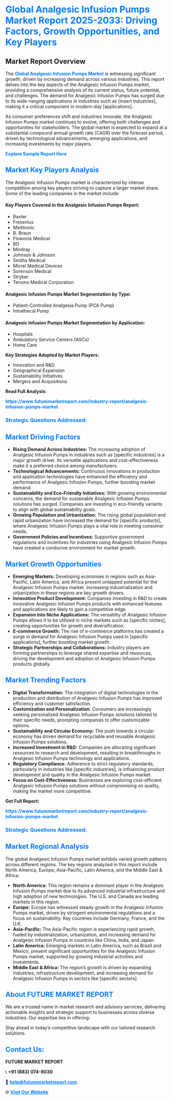 <h1 style="color: #007BFF;">Global Analgesic Infusion Pumps Market Report 2025-2033: Driving Factors, Growth Opportunities, and Key Players</h1>

<section id="overview">
<h2>Market Report Overview</h2>
<p>The <a href="https://www.futuremarketreport.com/industry-report/analgesic-infusion-pumps-market" style="color: #007BFF; text-decoration: none;"><strong>Global Analgesic Infusion Pumps Market</strong></a> is witnessing significant growth, driven by increasing demand across various industries. This report delves into the key aspects of the Analgesic Infusion Pumps market, providing a comprehensive analysis of its current status, future potential, and challenges. The demand for Analgesic Infusion Pumps has surged due to its wide-ranging applications in industries such as [insert industries], making it a critical component in modern-day [applications].</p>
<p>As consumer preferences shift and industries innovate, the Analgesic Infusion Pumps market continues to evolve, offering both challenges and opportunities for stakeholders. The global market is expected to expand at a substantial compound annual growth rate (CAGR) over the forecast period, driven by technological advancements, emerging applications, and increasing investments by major players.</p>
</section>

<section id="overview">
<p><a href="https://www.futuremarketreport.com/request-sample/reportId=76941" style="color: #007BFF; text-decoration: none;"><strong>Explore Sample Report Here</strong></a></p>
</section>

<section id="key-players">
<h2 style="color: #007BFF;">Market Key Players Analysis</h2>
<p>The Analgesic Infusion Pumps market is characterized by intense competition among key players striving to capture a larger market share. Some of the leading companies in the market include:</p>
<h4>Key Players Covered in the Analgesic Infusion Pumps Report:</h4>
<ul><li>Baxter</li><li>Fresenius</li><li>Medtronic</li><li>B. Braun</li><li>Flowonix Medical</li><li>BD</li><li>Mindray</li><li>Johnson &amp; Johnson</li><li>Smiths Medical</li><li>Micrel Medical Devices</li><li>Sorenson Medical</li><li>Stryker</li><li>Terumo Medical Corporation</li></ul>
<h4>Analgesic Infusion Pumps Market Segmentation by Type:</h4>
<ul><li>Patient-Controlled Analgesia Pump (PCA Pump)</li><li>Intrathecal Pump</li></ul>

<h4>Analgesic Infusion Pumps Market Segmentation by Application:</h4>
<ul><li>Hospitals</li><li>Ambulatory Service Centers (ASCs)</li><li>Home Care</li></ul>
<p><strong>Key Strategies Adopted by Market Players:</strong></p>
<ul>
<li>Innovation and R&D</li>
<li>Geographical Expansion</li>
<li>Sustainability Initiatives</li>
<li>Mergers and Acquisitions</li>
</ul>
</section>

<section>
<p><strong>Read Full Analysis: </strong></p><a href="https://www.futuremarketreport.com/industry-report/analgesic-infusion-pumps-market" style="color: #007BFF; text-decoration: none;"><strong>https://www.futuremarketreport.com/industry-report/analgesic-infusion-pumps-market</strong></a>
<h3 style="color: #007BFF;">Strategic Questions Addressed:</h3>
</section>

<section id="driving-factors">
<h2 style="color: #007BFF;">Market Driving Factors</h2>
<ul>
<li><strong>Rising Demand Across Industries:</strong> The increasing adoption of Analgesic Infusion Pumps in industries such as [specific industries] is a major growth driver. Its versatile applications and cost-effectiveness make it a preferred choice among manufacturers.</li>
<li><strong>Technological Advancements:</strong> Continuous innovations in production and application technologies have enhanced the efficiency and performance of Analgesic Infusion Pumps, further boosting market demand.</li>
<li><strong>Sustainability and Eco-Friendly Initiatives:</strong> With growing environmental concerns, the demand for sustainable Analgesic Infusion Pumps solutions has surged. Companies are investing in eco-friendly variants to align with global sustainability goals.</li>
<li><strong>Growing Population and Urbanization:</strong> The rising global population and rapid urbanization have increased the demand for [specific products], where Analgesic Infusion Pumps plays a vital role in meeting consumer needs.</li>
<li><strong>Government Policies and Incentives:</strong> Supportive government regulations and incentives for industries using Analgesic Infusion Pumps have created a conducive environment for market growth.</li>
</ul>
</section>

<section id="growth-opportunities">
<h2 style="color: #007BFF;">Market Growth Opportunities</h2>
<ul>
<li><strong>Emerging Markets:</strong> Developing economies in regions such as Asia-Pacific, Latin America, and Africa present untapped potential for the Analgesic Infusion Pumps market. Increasing industrialization and urbanization in these regions are key growth drivers.</li>
<li><strong>Innovative Product Development:</strong> Companies investing in R&D to create innovative Analgesic Infusion Pumps products with enhanced features and applications are likely to gain a competitive edge.</li>
<li><strong>Expansion into Niche Applications:</strong> The versatility of Analgesic Infusion Pumps allows it to be utilized in niche markets such as [specific niches], creating opportunities for growth and diversification.</li>
<li><strong>E-commerce Growth:</strong> The rise of e-commerce platforms has created a surge in demand for Analgesic Infusion Pumps used in [specific applications], further boosting market growth.</li>
<li><strong>Strategic Partnerships and Collaborations:</strong> Industry players are forming partnerships to leverage shared expertise and resources, driving the development and adoption of Analgesic Infusion Pumps products globally.</li>
</ul>
</section>

<section id="trending-factors">
<h2 style="color: #007BFF;">Market Trending Factors</h2>
<ul>
<li><strong>Digital Transformation:</strong> The integration of digital technologies in the production and distribution of Analgesic Infusion Pumps has improved efficiency and customer satisfaction.</li>
<li><strong>Customization and Personalization:</strong> Consumers are increasingly seeking personalized Analgesic Infusion Pumps solutions tailored to their specific needs, prompting companies to offer customizable options.</li>
<li><strong>Sustainability and Circular Economy:</strong> The push towards a circular economy has driven demand for recyclable and reusable Analgesic Infusion Pumps solutions.</li>
<li><strong>Increased Investment in R&D:</strong> Companies are allocating significant resources to research and development, resulting in breakthroughs in Analgesic Infusion Pumps technology and applications.</li>
<li><strong>Regulatory Compliance:</strong> Adherence to strict regulatory standards, particularly in industries like [specific industries], is influencing product development and quality in the Analgesic Infusion Pumps market.</li>
<li><strong>Focus on Cost-Effectiveness:</strong> Businesses are exploring cost-efficient Analgesic Infusion Pumps solutions without compromising on quality, making the market more competitive.</li>
</ul>
</section>

<section>
<p><strong>Get Full Report: </strong></p><a href="https://www.futuremarketreport.com/industry-report/analgesic-infusion-pumps-market" style="color: #007BFF; text-decoration: none;"><strong>https://www.futuremarketreport.com/industry-report/analgesic-infusion-pumps-market</strong></a>
<h3 style="color: #007BFF;">Strategic Questions Addressed:</h3>
</section>


<section id="regional-analysis">
<h2 style="color: #007BFF;">Market Regional Analysis</h2>
<p>The global Analgesic Infusion Pumps market exhibits varied growth patterns across different regions. The key regions analyzed in this report include North America, Europe, Asia-Pacific, Latin America, and the Middle East & Africa:</p>
<ul>
<li><strong>North America:</strong> This region remains a dominant player in the Analgesic Infusion Pumps market due to its advanced industrial infrastructure and high adoption of new technologies. The U.S. and Canada are leading markets in this region.</li>
<li><strong>Europe:</strong> Europe has witnessed steady growth in the Analgesic Infusion Pumps market, driven by stringent environmental regulations and a focus on sustainability. Key countries include Germany, France, and the U.K.</li>
<li><strong>Asia-Pacific:</strong> The Asia-Pacific region is experiencing rapid growth, fueled by industrialization, urbanization, and increasing demand for Analgesic Infusion Pumps in countries like China, India, and Japan.</li>
<li><strong>Latin America:</strong> Emerging markets in Latin America, such as Brazil and Mexico, present significant opportunities for the Analgesic Infusion Pumps market, supported by growing industrial activities and investments.</li>
<li><strong>Middle East & Africa:</strong> The region’s growth is driven by expanding industries, infrastructure development, and increasing demand for Analgesic Infusion Pumps in sectors like [specific sectors].</li>
</ul>
</section>

<footer>
<h2 style="color: #007BFF;">About FUTURE MARKET REPORT</h2>
<p>We are a trusted name in market research and advisory services, delivering actionable insights and strategic support to businesses across diverse industries. Our expertise lies in offering:</p>

<p>Stay ahead in today’s competitive landscape with our tailored research solutions.</p>

<h2 style="color: #007BFF;">Contact Us:</h2>
<p><strong>FUTURE MARKET REPORT</strong></p>
<p>📞 <strong>+91 (883) 074-8030</strong></p>
<p>📧 <strong><a href="mailto:help@futuremarketreport.com" style="color: #007BFF;">help@futuremarketreport.com</a></strong></p>
<p>🌐 <strong><a href="https://www.futuremarketreport.com/" style="color: #007BFF;">Visit Our Website</a></strong></p>
</footer>